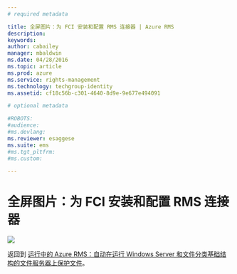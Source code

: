 ```yaml
---
# required metadata

title: 全屏图片：为 FCI 安装和配置 RMS 连接器 | Azure RMS
description:
keywords:
author: cabailey
manager: mbaldwin
ms.date: 04/28/2016
ms.topic: article
ms.prod: azure
ms.service: rights-management
ms.technology: techgroup-identity
ms.assetid: cf18c56b-c301-4640-8d9e-9e677e494091

# optional metadata

#ROBOTS:
#audience:
#ms.devlang:
ms.reviewer: esaggese
ms.suite: ems
#ms.tgt_pltfrm:
#ms.custom:

---
```


# 全屏图片：为 FCI 安装和配置 RMS 连接器
![](./media/AzRMS_FCI_Connector.png)

返回到 [运行中的 Azure RMS：自动在运行 Windows Server 和文件分类基础结构的文件服务器上保护文件](http://technet.microsoft.com/library/jj585026.aspx)。



<!--HONumber=Apr16_HO3-->


